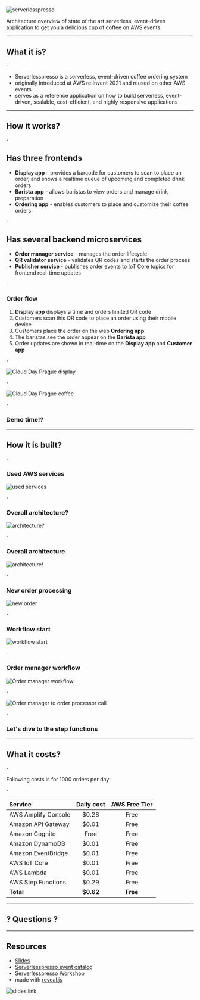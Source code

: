 #

![serverlesspresso](images/serverlesspresso.png)

Architecture overview of state of the art serverless, event-driven application to get you a delicious cup of coffee on AWS events.

---

## What it is?

`-`

- Serverlesspresso is a serverless, event-driven coffee ordering system
- originally introduced at AWS re:Invent 2021 and reused on other AWS events
- serves as a reference application on how to build serverless, event-driven, scalable, cost-efficient, and highly responsive applications

---

## How it works?

`-`

## Has three frontends

- **Display app** - provides a barcode for customers to scan to place an order, and shows a realtime queue of upcoming and completed drink orders
- **Barista app** - allows baristas to view orders and manage drink preparation
- **Ordering app** - enables customers to place and customize their coffee orders

`-`

## Has several backend microservices

- **Order manager service** - manages the order lifecycle
- **QR validator service** - validates QR codes and starts the order process
- **Publisher service** - publishes order events to IoT Core topics for frontend real-time updates

`-`

### Order flow

1. **Display app** displays a time and orders limited QR code
1. Customers scan this QR code to place an order using their mobile device
1. Customers place the order on the web **Ordering app**
1. The baristas see the order appear on the **Barista app**
1. Order updates are shown in real-time on the **Display app** and **Customer app**

`-`

![Cloud Day Prague display](images/cloudday-display.png)

`-`

![Cloud Day Prague coffee](images/clouday-coffee.jpeg)

`-`

### Demo time!?

---

## How it is built?

`-`

### Used AWS services

![used services](images/services.png)

`-`

### Overall architecture?

![architecture?](images/diagrams/architecture-hidden.png)

`-`

### Overall architecture

![architecture!](images/diagrams/architecture.png)

`-`

### New order processing

![new order](images/diagrams/new-order.png)

`-`

### Workflow start

![workflow start](images/diagrams/workflow-start.png)

`-`

### Order manager workflow

![Order manager workflow](images/diagrams/order-manager-workflow.png)

`-`

![Order manager to order processor call](images/diagrams/order-manager-to-order-processor.png)

`-`

### Let's dive to the step functions

---

## What it costs?

`-`

Following costs is for 1000 orders per day:

`-`

| Service             | Daily cost | AWS Free Tier |
| :------------------ | :--------: | :-----------: |
| AWS Amplify Console |   $0.28    |     Free      |
| Amazon API Gateway  |   $0.01    |     Free      |
| Amazon Cognito      |    Free    |     Free      |
| Amazon DynamoDB     |   $0.01    |     Free      |
| Amazon EventBridge  |   $0.01    |     Free      |
| AWS IoT Core        |   $0.01    |     Free      |
| AWS Lambda          |   $0.01    |     Free      |
| AWS Step Functions  |   $0.29    |     Free      |
| **Total**           | **$0.62**  |   **Free**    |

---

## ? Questions ?

---

## Resources

- [Slides](https://github.com/Malanius/talks/tree/main/serverlesspresso)
- [Serverlesspresso event catalog](https://serverlesscoffee.com/)
- [Serverlesspresso Workshop](https://catalog.workshops.aws/serverlesspresso/)
- made with [reveal.js](https://revealjs.com/)

![slides link](images/slides-qr.png)
